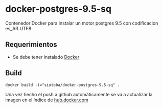 # docker-postgres-9.5-sq
Contenedor Docker para instalar un motor postgres 9.5 con codificacion es_AR.UTF8

## Requerimientos
 * Se debe tener instalado [Docker](https://docs.docker.com/installation/)

## Build
```
docker build -t="siutoba/docker-postgres-9.5-sq" .
```
Una vez hecho el push a github automáticamente se va a actualizar la imagen en el índice de [hub.docker.com](hub.docker.com)



